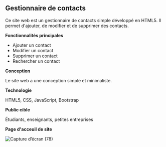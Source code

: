 ## Gestionnaire de contacts

Ce site web est un gestionnaire de contacts simple développé en HTML5. Il permet d'ajouter, de modifier et de supprimer des contacts.

**Fonctionnalités principales**

* Ajouter un contact
* Modifier un contact
* Supprimer un contact
* Rechercher un contact

**Conception**

Le site web a une conception simple et minimaliste.

**Technologie**

HTML5, CSS, JavaScript, Bootstrap

**Public cible**

Étudiants, enseignants, petites entreprises

**Page d'acceuil de site**

![Capture d’écran (78)](https://github.com/siwar630/Gestionnaire_De_Contact/assets/130316042/d4983161-cc44-49c3-aed1-aa46119d2e11)

